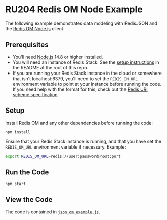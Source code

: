 # RU204 Redis OM Node Example

The following example demonstrates data modeling with RedisJSON and the [Redis OM Node.js](https://github.com/redis/redis-om-node) client.

## Prerequisites

* You'll need [Node.js](https://nodejs.org/) 14.8 or higher installed.
* You will need an instance of Redis Stack.  See the [setup instructions](/README.md) in the README at the root of this repo.
* If you are running your Redis Stack instance in the cloud or somewhere that isn't localhost:6379, you'll need to set the `REDIS_OM_URL` environment variable to point at your instance before running the code.  If you need help with the format for this, check out the [Redis URI scheme specification](https://www.iana.org/assignments/uri-schemes/prov/redis).

## Setup

Install Redis OM and any other dependencies before running the code:

```bash
npm install
```

Ensure that your Redis Stack instance is running, and that you have set the `REDIS_OM_URL` environment variable if necessary.  Example:

```bash
export REDIS_OM_URL=redis://user:password@host:port
```

## Run the Code

```bash
npm start
```

## View the Code

The code is contained in [`json_om_example.js`](json_om_example.js).